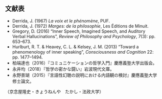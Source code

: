 ## 文献表

<!-- TODO: Hua XIX/1 の文献情報がない -->

- Derrida, J. (1967) _La voix et le phénomène_, PUF.
- Derrida, J. (1972) _Marges: de la philosophie_, Les Éditions de Minuit.
- Gregory, D. (2016) “Inner Speech, Imagined Speech, and Auditory Verbal Hallucinations”, _Review of Philosophy and Psychology_, 7(3): pp. 653–673.
- Hurlburt, R. T. & Heavey, C. L. & Kelsey, J. M. (2013) “Toward a phenomenology of inner speaking”, _Consciousness and Cognition_ 22: pp. 1477–1494.
- 柏端達也（2016）『コミュニケーションの哲学入門』慶應義塾大学出版会。
- 永井均（2018）『哲学の密かな闘い』岩波現代文庫。
- 永野景瑚（2015）『言語性幻聴の説明における内語観の検討』慶應義塾大学修士論文。

（京念屋隆史・きょうねんや　たかし・法政大学）
